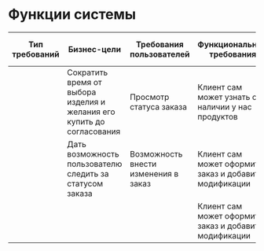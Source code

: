 # Функции системы
| Тип требований | Бизнес-цели | Требования пользователей | Функциональные требования | Возможные ограничения | Зависимости от других систем |
|----------------|-------------|--------------------------|---------------------------|-----------------------|------------------------------|
|                |Сократить время от выбора изделия и желания его купить до согласования|Просмотр статуса заказа|Клиент сам может узнать о наличии у нас продуктов|Сроки разработки|Зависимость от системы складского учёта|
|                |Дать возможность пользователю следить за статусом заказа|Возможность внести изменения в заказ|Клиент сам может оформить заказ и добавить модификации|                       |Системы доставки|
|                | | |Клиент сам может оформить заказ и добавить модификации|                       |                              |

